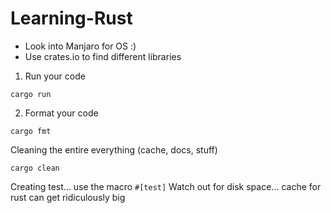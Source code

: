 # Learning-Rust

* Look into Manjaro for OS :)
* Use crates.io to find different libraries

1. Run your code
```
cargo run
```

2. Format your code
```
cargo fmt
```

Cleaning the entire everything (cache, docs, stuff)
```
cargo clean
```

Creating test... use the macro `#[test]`
Watch out for disk space... cache for rust can get ridiculously big
